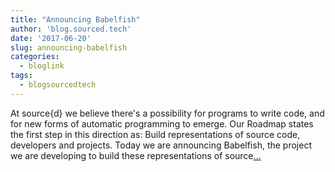 ```yaml
---
title: "Announcing Babelfish"
author: 'blog.sourced.tech'
date: '2017-06-20'
slug: announcing-babelfish
categories:
  - bloglink
tags:
  - blogsourcedtech
---
```


At source{d} we believe there's a possibility for programs to write code, and for new forms of automatic programming to emerge. Our Roadmap states the first step in this direction as: Build representations of source code, developers and projects. Today we are announcing Babelfish, the project we are developing to build these representations of source[... <i class="fas fa-external-link-alt"></i>](https://blog.sourced.tech//blog.sourced.tech/post/announcing_babelfish/)

